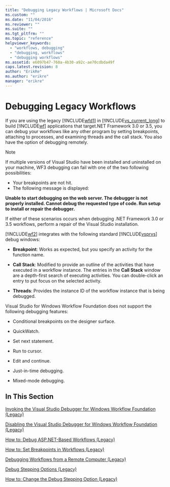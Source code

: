 ```yaml
---
title: "Debugging Legacy Workflows | Microsoft Docs"
ms.custom: ""
ms.date: "11/04/2016"
ms.reviewer: ""
ms.suite: ""
ms.tgt_pltfrm: ""
ms.topic: "reference"
helpviewer_keywords: 
  - "workflows, debugging"
  - "debugging, workflows"
  - "debugging workflows"
ms.assetid: e6097b47-760a-4b30-a92c-ae70cdbda49f
caps.latest.revision: 8
author: "ErikRe"
ms.author: "erikre"
manager: "erikre"
---
```

# Debugging Legacy Workflows
If you are using the legacy [!INCLUDE[wfd1](../workflow-designer/includes/wfd1_md.md)] in [!INCLUDE[vs_current_long](../misc/includes/vs_current_long_md.md)] to build [!INCLUDE[wf](../workflow-designer/includes/wf_md.md)] applications that target.NET Framework 3.0 or 3.5, you can debug your workflows like any other program by setting breakpoints, attaching to processes, and examining threads and the call stack. You also have the option of debugging remotely.  
  
> [!NOTE]
>  If multiple versions of Visual Studio have been installed and uninstalled on your machine, WF3 debugging can fail with one of the two following possibilities:  
>   
>  -   Your breakpoints are not hit.  
> -   The following message is displayed:  
>   
>  **Unable to start debugging on the web server. The debugger is not properly installed.  Cannot debug the requested type of code.  Run setup to install or repair the debugger.**  
>   
>  If either of these scenarios occurs when debugging .NET Framework 3.0 or 3.5 workflows, perform a repair of the Visual Studio installation.  
  
 [!INCLUDE[wf2](../workflow-designer/includes/wf2_md.md)] integrates with the following standard [!INCLUDE[vsprvs](../code-quality/includes/vsprvs_md.md)] debug windows:  
  
-   **Breakpoint**: Works as expected, but you specify an activity for the function name.  
  
-   **Call Stack**: Modified to provide an outline of the activities that have executed in a workflow instance. The entries in the **Call Stack** window are a depth-first search of executing activities. You can double-click an entry to put focus on the selected activity.  
  
-   **Threads**: Provides the instance ID of the workflow instance that is being debugged.  
  
 Visual Studio for Windows Workflow Foundation does not support the following debugging features:  
  
-   Conditional breakpoints on the designer surface.  
  
-   QuickWatch.  
  
-   Set next statement.  
  
-   Run to cursor.  
  
-   Edit and continue.  
  
-   Just-in-time debugging.  
  
-   Mixed-mode debugging.  
  
## In This Section  
 [Invoking the Visual Studio Debugger for Windows Workflow Foundation (Legacy)](../workflow-designer/invoking-the-visual-studio-debugger-for-windows-workflow-foundation-legacy.md)  
  
 [Disabling the Visual Studio Debugger for Windows Workflow Foundation (Legacy)](../workflow-designer/disabling-the-visual-studio-debugger-for-windows-workflow-foundation-legacy.md)  
  
 [How to: Debug ASP.NET-Based Workflows (Legacy)](../workflow-designer/how-to-debug-aspnet-based-workflows-legacy.md)  
  
 [How to: Set Breakpoints in Workflows (Legacy)](../workflow-designer/how-to-set-breakpoints-in-workflows-legacy.md)  
  
 [Debugging Workflows from a Remote Computer (Legacy)](../workflow-designer/debugging-workflows-from-a-remote-computer-legacy.md)  
  
 [Debug Stepping Options (Legacy)](../workflow-designer/debug-stepping-options-legacy.md)  
  
 [How to: Change the Debug Stepping Option (Legacy)](../workflow-designer/how-to-change-the-debug-stepping-option-legacy.md)